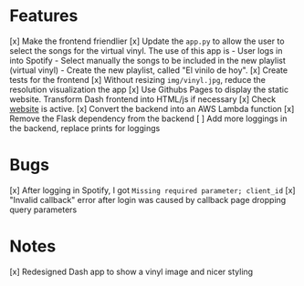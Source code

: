 # Features
[x] Make the frontend friendlier
[x] Update the `app.py` to allow the user to select the songs for the virtual vinyl. The use of this app is
    - User logs in into Spotify
    - Select manually the songs to be included in the new playlist (virtual vinyl)
    - Create the new playlist, called "El vinilo de hoy".
[x] Create tests for the frontend
[x] Without resizing `img/vinyl.jpg`, reduce the resolution visualization the app
[x] Use Githubs Pages to display the static website. Transform Dash frontend into HTML/js if necessary
[x] Check [website](https://cperales.github.io/virtualvinyl) is active.
[x] Convert the backend into an AWS Lambda function
[x] Remove the Flask dependency from the backend
[ ] Add more loggings in the backend, replace prints for loggings


# Bugs
[x] After logging in Spotify, I got `Missing required parameter; client_id`
[x] "Invalid callback" error after login was caused by callback page dropping query parameters

# Notes
[x] Redesigned Dash app to show a vinyl image and nicer styling
